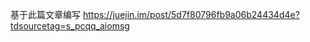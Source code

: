 基于此篇文章编写 https://juejin.im/post/5d7f80796fb9a06b24434d4e?tdsourcetag=s_pcqq_aiomsg

<virtualList :data="list">
  <template slot-scope="scope">
    <div class="list_item">{{ scope.row.name }}

props:

data: 数据

itemClass: 列表项的class

存在问题 滚动条超过一定长度时 直接拖动滚动条 列表无法正常渲染